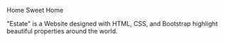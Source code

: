 Home Sweet Home

"Estate" is a Website designed with HTML, CSS, and Bootstrap highlight beautiful properties around the world.
